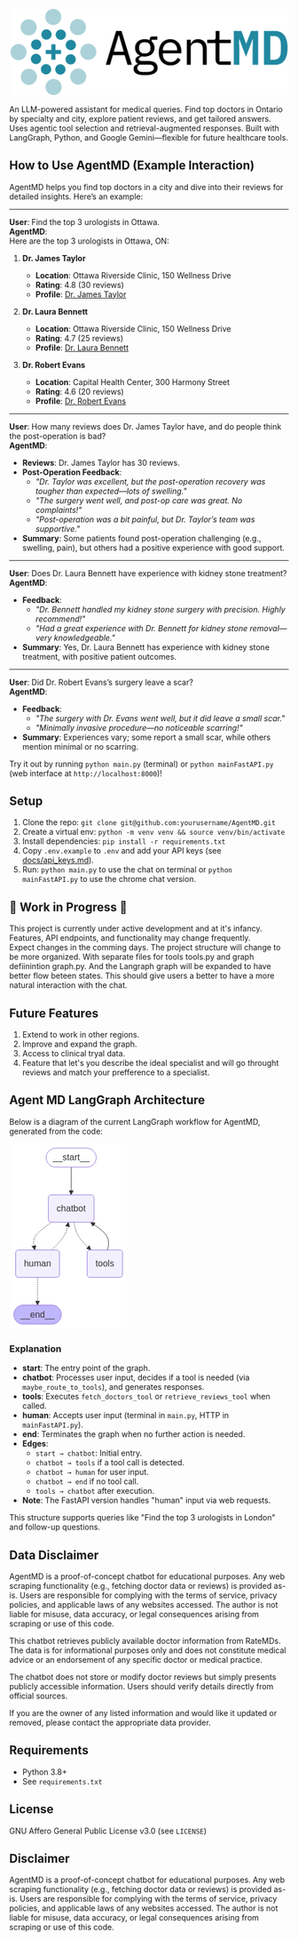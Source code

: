 <p align="center">
  <img src="images/AgentMD_Logo.png" alt="AgentMD Logo" width="500"/>
</p>
An LLM-powered assistant for medical queries. Find top doctors  in Ontario by specialty and city, explore patient reviews, and get tailored answers. Uses agentic tool selection and retrieval-augmented responses. Built with LangGraph, Python, and Google Gemini—flexible for future healthcare tools.

## How to Use AgentMD (Example Interaction)

AgentMD helps you find top doctors in a city and dive into their reviews for detailed insights. Here’s an example:

---

**User**: Find the top 3 urologists in Ottawa.  
**AgentMD**:  
Here are the top 3 urologists in Ottawa, ON:  

1. **Dr. James Taylor**  
   - **Location**: Ottawa Riverside Clinic, 150 Wellness Drive  
   - **Rating**: 4.8 (30 reviews)  
   - **Profile**: [Dr. James Taylor](https://www.examplemed.com/doctor-ratings/[id]/Dr-James-Taylor-Ottawa-ON.html)  

2. **Dr. Laura Bennett**  
   - **Location**: Ottawa Riverside Clinic, 150 Wellness Drive  
   - **Rating**: 4.7 (25 reviews)  
   - **Profile**: [Dr. Laura Bennett](https://www.examplemed.com/doctor-ratings/[id]/Dr-Laura-Bennett-Ottawa-ON.html)  

3. **Dr. Robert Evans**  
   - **Location**: Capital Health Center, 300 Harmony Street  
   - **Rating**: 4.6 (20 reviews)  
   - **Profile**: [Dr. Robert Evans](https://www.examplemed.com/doctor-ratings/[id]/Dr-Robert-Evans-Ottawa-ON.html)  

---

**User**: How many reviews does Dr. James Taylor have, and do people think the post-operation is bad?  
**AgentMD**:  
- **Reviews**: Dr. James Taylor has 30 reviews.  
- **Post-Operation Feedback**:  
  - _"Dr. Taylor was excellent, but the post-operation recovery was tougher than expected—lots of swelling."_  
  - _"The surgery went well, and post-op care was great. No complaints!"_  
  - _"Post-operation was a bit painful, but Dr. Taylor’s team was supportive."_  
- **Summary**: Some patients found post-operation challenging (e.g., swelling, pain), but others had a positive experience with good support.

---

**User**: Does Dr. Laura Bennett have experience with kidney stone treatment?  
**AgentMD**:  
- **Feedback**:  
  - _"Dr. Bennett handled my kidney stone surgery with precision. Highly recommend!"_  
  - _"Had a great experience with Dr. Bennett for kidney stone removal—very knowledgeable."_  
- **Summary**: Yes, Dr. Laura Bennett has experience with kidney stone treatment, with positive patient outcomes.

---

**User**: Did Dr. Robert Evans’s surgery leave a scar?  
**AgentMD**:  
- **Feedback**:  
  - _"The surgery with Dr. Evans went well, but it did leave a small scar."_  
  - _"Minimally invasive procedure—no noticeable scarring!"_  
- **Summary**: Experiences vary; some report a small scar, while others mention minimal or no scarring.

Try it out by running `python main.py` (terminal) or `python mainFastAPI.py` (web interface at `http://localhost:8000`)!

## Setup
1. Clone the repo: `git clone git@github.com:yourusername/AgentMD.git`
2. Create a virtual env: `python -m venv venv && source venv/bin/activate`
3. Install dependencies: `pip install -r requirements.txt`
4. Copy `.env.example` to `.env` and add your API keys (see [docs/api_keys.md](docs/api_keys.md)).
5. Run: `python main.py` to use the chat on terminal or `python mainFastAPI.py` to use the chrome chat version.

## 🚧 **Work in Progress** 🚧

This project is currently under active development and at it's infancy. Features, API endpoints, and functionality may change frequently.  
Expect changes in the comming days. The project structure will change to be more organized. With separate files for tools tools.py and graph defiinintion graph.py. And the Langraph graph will be expanded to have better flow beteen states. This should give users a better to have a more natural interaction with the chat.

## Future Features
1. Extend to work in other regions.
2. Improve and expand the graph.
3. Access to clinical tryal data.
4. Feature that let's you describe the ideal specialist and will go throught reviews and match your prefference to a specialist.

## Agent MD LangGraph Architecture

Below is a diagram of the current LangGraph workflow for AgentMD, generated from the code:

![AgentMD LangGraph](images/Agent_MD_graph.png)

### Explanation
- **start**: The entry point of the graph.
- **chatbot**: Processes user input, decides if a tool is needed (via `maybe_route_to_tools`), and generates responses.
- **tools**: Executes `fetch_doctors_tool` or `retrieve_reviews_tool` when called.
- **human**: Accepts user input (terminal in `main.py`, HTTP in `mainFastAPI.py`).
- **end**: Terminates the graph when no further action is needed.
- **Edges**: 
  - `start → chatbot`: Initial entry.
  - `chatbot → tools` if a tool call is detected.
  - `chatbot → human` for user input.
  - `chatbot → end` if no tool call.
  - `tools → chatbot` after execution.
- **Note**: The FastAPI version handles "human" input via web requests.

This structure supports queries like "Find the top 3 urologists in London" and follow-up questions.

## Data Disclaimer
AgentMD is a proof-of-concept chatbot for educational purposes. Any web scraping functionality (e.g., fetching doctor data or reviews) is provided as-is. Users are responsible for complying with the terms of service, privacy policies, and applicable laws of any websites accessed. The author is not liable for misuse, data accuracy, or legal consequences arising from scraping or use of this code.

This chatbot retrieves publicly available doctor information from RateMDs. The data is for informational purposes only and does not constitute medical advice or an endorsement of any specific doctor or medical practice. 

The chatbot does not store or modify doctor reviews but simply presents publicly accessible information. Users should verify details directly from official sources.

If you are the owner of any listed information and would like it updated or removed, please contact the appropriate data provider.

## Requirements
- Python 3.8+
- See `requirements.txt`

## License
GNU Affero General Public License v3.0 (see `LICENSE`)

## Disclaimer
AgentMD is a proof-of-concept chatbot for educational purposes. Any web scraping functionality (e.g., fetching doctor data or reviews) is provided as-is. Users are responsible for complying with the terms of service, privacy policies, and applicable laws of any websites accessed. The author is not liable for misuse, data accuracy, or legal consequences arising from scraping or use of this code.
